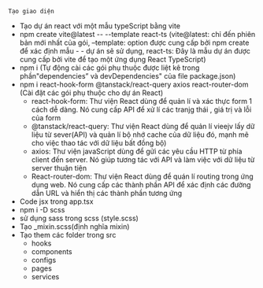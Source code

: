     Tạo giao diện

- Tạo dự án react với một mẫu typeScript bằng vite
- npm create vite@latest -- --template react-ts (vite@latest: chỉ đến phiên bản mới nhất của gói, –template: option được cung cấp bởi npm create để xác định mẫu - - dự án sẽ sử dụng, react-ts: Đây là mẫu dự án được cung cấp bởi vite để tạo một ứng dụng React TypeScript)
- npm i (Tự động cài các gói phụ thuộc được liệt kê trong phần"dependencies” và devDependencies" của file package.json)
- npm i react-hook-form @tanstack/react-query axios react-router-dom (Cài đặt các gói phụ thuộc cho dự án React)
  - react-hook-form: Thư viện React dùng để quản lí và xác thực form 1 cách dễ dàng. Nó cung cấp API để xử lí các tranjg thái , giá trị và lỗi của form
  - @tanstack/react-query: Thư viện React dùng để quản lí vieejv lấy dữ liệu từ sever(API) và quản lí bộ nhớ cache của dữ liệu đó, mạnh mẽ cho việc thao tác với dữ liệu bất đồng bộ)
  - axios: Thư viện javaScript dùng để gửi các yêu cầu HTTP từ phía client đến server. Nó giúp tương tác với API và làm việc với dữ liệu từ server thuận tiện
  - React-router-dom: Thư viện React dùng để quán lí routing trong ứng dụng web. Nó cung cấp các thành phần API để xác định các đường dẫn URL và hiển thị các thành phần tương ứng
- Code jsx trong app.tsx
- npm i -D scss
- sử dụng sass trong scss (style.scss)
- Tạo \_mixin.scss(định nghĩa mixin)
- Tạo them các folder trong src
  - hooks
  - components
  - configs
  - pages
  - services
